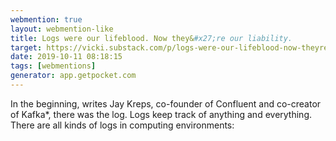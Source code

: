 ```yaml
---
webmention: true
layout: webmention-like
title: Logs were our lifeblood. Now they&#x27;re our liability.
target: https://vicki.substack.com/p/logs-were-our-lifeblood-now-theyre
date: 2019-10-11 08:18:15
tags: [webmentions]
generator: app.getpocket.com
---
```


In the beginning, writes Jay Kreps, co-founder of Confluent and co-creator of
Kafka\*, there was the log. Logs keep track of anything and everything. There
are all kinds of logs in computing environments:
